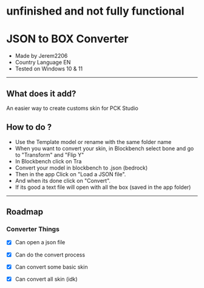 # unfinished and not fully functional

# JSON to BOX Converter
- Made by Jerem2206
- Country Language EN
- Tested on Windows 10 & 11
---
## What does it add? 
An easier way to create customs skin for PCK Studio 

## How to do ?
- Use the Template model or rename with the same folder name
- When you want to convert your skin, in Blockbench select bone and go to "Transform" and "Flip Y"
- In Blockbench click on Tra
- Convert your model in blockbench to .json (bedrock) 
- Then in the app Click on "Load a JSON file".
- And when its done click on "Convert".
- If its good a text file will open with all the box (saved in the app folder)
---
## Roadmap

### Converter Things
- [x] Can open a json file
- [x] Can do the convert process
- [x] Can convert some basic skin
- [x] Can convert all skin (idk)

